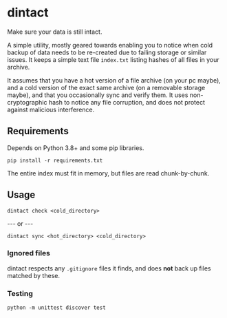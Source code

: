 # dintact

Make sure your data is still intact.

A simple utility, mostly geared towards enabling you to notice when cold backup of data needs to be re-created due to failing storage or similar issues. It keeps a simple text file `index.txt` listing hashes of all files in your archive.

It assumes that you have a hot version of a file archive (on your pc maybe), and a cold version of the exact same archive (on a removable storage maybe), and that you occasionally sync and verify them. It uses non-cryptographic hash to notice any file corruption, and does not protect against malicious interference.

## Requirements

Depends on Python 3.8+ and some pip libraries.

`pip install -r requirements.txt`

The entire index must fit in memory, but files are read chunk-by-chunk.

## Usage

`dintact check <cold_directory>`

--- or ---

`dintact sync <hot_directory> <cold_directory>`

### Ignored files

dintact respects any `.gitignore` files it finds, and does **not** back up files matched by these.

### Testing

`python -m unittest discover test`

